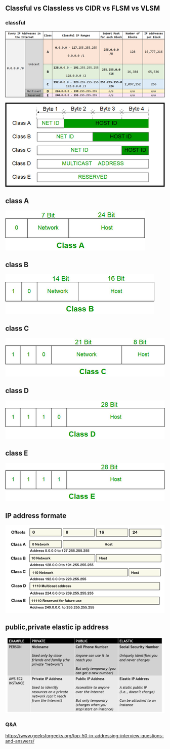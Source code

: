 ## Classful vs Classless vs CIDR vs FLSM vs VLSM

### classful
![](image/ip-address-classes.png)

![](image/IPAddressing.jpeg)

## class A
![](image/class_A.jpeg)

## class B
![](image/classB.jpeg)

## class C
![](image/classC.jpeg)

## class D
![](image/classD.jpeg)

## class E
![](image/classE.jpeg)

## IP address formate
![](image/ip-address-format.png)

## public,private elastic ip address
![](image/elasticip.png)

### Q&A
https://www.geeksforgeeks.org/top-50-ip-addressing-interview-questions-and-answers/